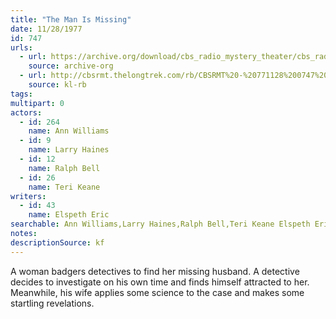 ```yaml
---
title: "The Man Is Missing"
date: 11/28/1977
id: 747
urls: 
  - url: https://archive.org/download/cbs_radio_mystery_theater/cbs_radio_mystery_theater-0701-0750.zip/cbs_radio_mystery_theater-0701-0750%2Fcbsrmt_0747_the_man_is_missing.mp3
    source: archive-org
  - url: http://cbsrmt.thelongtrek.com/rb/CBSRMT%20-%20771128%200747%20The%20Man%20Is%20Missing_WLNH-FM_rb.mp3
    source: kl-rb
tags: 
multipart: 0
actors:  
  - id: 264
    name: Ann Williams  
  - id: 9
    name: Larry Haines  
  - id: 12
    name: Ralph Bell  
  - id: 26
    name: Teri Keane
writers:  
  - id: 43
    name: Elspeth Eric
searchable: Ann Williams,Larry Haines,Ralph Bell,Teri Keane Elspeth Eric
notes: 
descriptionSource: kf
---
```

A woman badgers detectives to find her missing husband. A detective decides to investigate on his own time and finds himself attracted to her. Meanwhile, his wife applies some science to the case and makes some startling revelations.